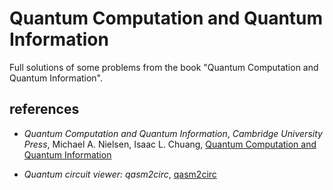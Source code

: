# Quantum Computation and Quantum Information
Full solutions of some problems from the book "Quantum Computation and Quantum Information".


## references

- *Quantum Computation and Quantum Information*, *Cambridge University Press*, Michael A. Nielsen, Isaac L. Chuang, [Quantum Computation and Quantum Information](https://www.cambridge.org/core/books/quantum-computation-and-quantum-information/01E10196D0A682A6AEFFEA52D53BE9AE)

- *Quantum circuit viewer: qasm2circ*,  [qasm2circ](https://www.media.mit.edu/quanta/qasm2circ/)
